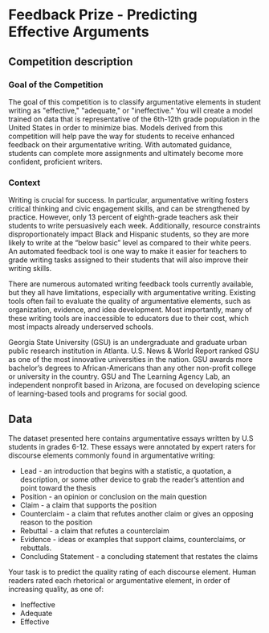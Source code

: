 # Feedback Prize - Predicting Effective Arguments

## Competition description

### Goal of the Competition
The goal of this competition is to classify argumentative elements in student writing as "effective," "adequate," or "ineffective." 
You will create a model trained on data that is representative of the 6th-12th grade population in the United States in order to minimize bias. 
Models derived from this competition will help pave the way for students to receive enhanced feedback on their argumentative writing. 
With automated guidance, students can complete more assignments and ultimately become more confident, proficient writers. 

### Context
Writing is crucial for success. In particular, argumentative writing fosters critical thinking and civic engagement skills, 
and can be strengthened by practice. However, only 13 percent of eighth-grade teachers ask their students to write persuasively each week. 
Additionally, resource constraints disproportionately impact Black and Hispanic students, 
so they are more likely to write at the “below basic” level as compared to their white peers. 
An automated feedback tool is one way to make it easier for teachers to grade writing tasks assigned to their students 
that will also improve their writing skills.

There are numerous automated writing feedback tools currently available, but they all have limitations, especially with argumentative writing. 
Existing tools often fail to evaluate the quality of argumentative elements, such as organization, evidence, and idea development. 
Most importantly, many of these writing tools are inaccessible to educators due to their cost, which most impacts already underserved schools.

Georgia State University (GSU) is an undergraduate and graduate urban public research institution in Atlanta. 
U.S. News & World Report ranked GSU as one of the most innovative universities in the nation. 
GSU awards more bachelor’s degrees to African-Americans than any other non-profit college or university in the country. 
GSU and The Learning Agency Lab, an independent nonprofit based in Arizona, are focused on developing science of learning-based tools 
and programs for social good.

## Data
The dataset presented here contains argumentative essays written by U.S students in grades 6-12. 
These essays were annotated by expert raters for discourse elements commonly found in argumentative writing:

* Lead - an introduction that begins with a statistic, a quotation, a description, or some other device to grab the reader’s attention and point toward the thesis
* Position - an opinion or conclusion on the main question
* Claim - a claim that supports the position
* Counterclaim - a claim that refutes another claim or gives an opposing reason to the position
* Rebuttal - a claim that refutes a counterclaim
* Evidence - ideas or examples that support claims, counterclaims, or rebuttals.
* Concluding Statement - a concluding statement that restates the claims

Your task is to predict the quality rating of each discourse element. Human readers rated each rhetorical or argumentative element, 
in order of increasing quality, as one of:
* Ineffective
* Adequate
* Effective
